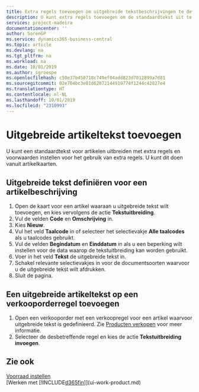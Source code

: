 ```yaml
---
title: Extra regels toevoegen om uitgebreide tekstbeschrijvingen te definiëren | Microsoft Docs
description: U kunt extra regels toevoegen om de standaardtekst uit te breiden die een artikel beschrijft.
services: project-madeira
documentationcenter: ''
author: SorenGP
ms.service: dynamics365-business-central
ms.topic: article
ms.devlang: na
ms.tgt_pltfrm: na
ms.workload: na
ms.date: 10/01/2019
ms.author: sgroespe
ms.openlocfilehash: c50e37b450718c749ef04add823d7012899a7d81
ms.sourcegitcommit: 02e704bc3e01d62072144919774f1244c42827e4
ms.translationtype: HT
ms.contentlocale: nl-NL
ms.lasthandoff: 10/01/2019
ms.locfileid: "2310993"
---
```

# <a name="add-extended-item-text"></a>Uitgebreide artikeltekst toevoegen
U kunt een standaardtekst voor artikelen uitbreiden met extra regels en voorwaarden instellen voor het gebruik van extra regels. U kunt dit doen vanuit artikelkaarten.

## <a name="to-define-extended-text-for-an-item-description"></a>Uitgebreide tekst definiëren voor een artikelbeschrijving
1. Open de kaart voor een artikel waaraan u uitgebreide tekst wilt toevoegen, en kies vervolgens de actie **Tekstuitbreiding**.
2. Vul de velden **Code** en **Omschrijving** in.
3. Kies **Nieuw**.
4. Vul het veld **Taalcode** in of selecteer het selectievakje **Alle taalcodes** als u taalcodes gebruikt.
5. Vul de velden **Begindatum** en **Einddatum** in als u een beperking wilt instellen voor de data waarop de tekstuitbreiding kan worden gebruikt.
6. Voer in het veld **Tekst** de uitgebreide tekst in.
7. Schakel relevante selectievakjes in voor de documentsoorten waarvoor u de uitgebreide tekst wilt afdrukken.
8. Sluit de pagina.

## <a name="to-add-an-extended-item-text-on-a-sales-order-line"></a>Een uitgebreide artikeltekst op een verkooporderregel toevoegen
1. Open een verkooporder met een verkoopregel voor een artikel waarvoor uitgebreide tekst is gedefinieerd. Zie [Producten verkopen](sales-how-sell-products.md) voor meer informatie.
2. Selecteer de desbetreffende regel en kies de actie **Tekstuitbreiding invoegen**.

## <a name="see-also"></a>Zie ook
[Voorraad instellen](inventory-setup-inventory.md)  
[Werken met [!INCLUDE[d365fin](includes/d365fin_md.md)]](ui-work-product.md)
